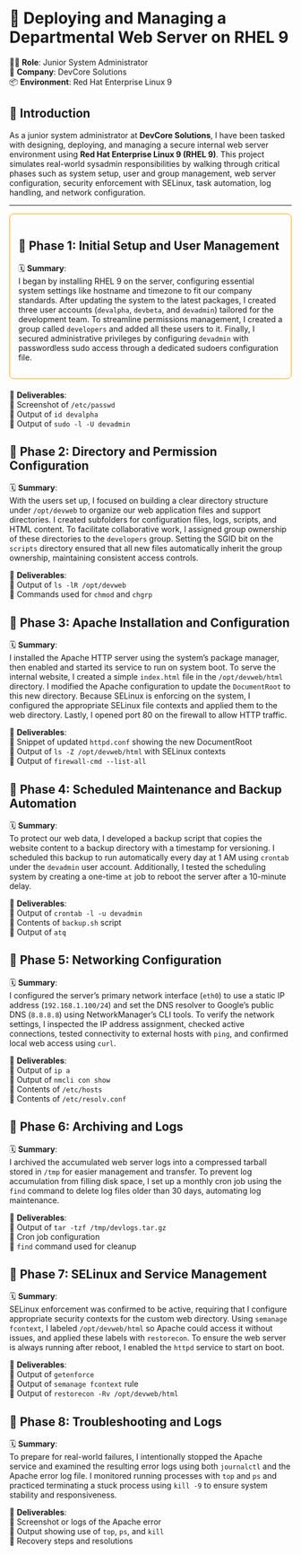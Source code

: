 # 🚀 Deploying and Managing a Departmental Web Server on RHEL 9

👨‍💻 **Role**: Junior System Administrator  
🏢 **Company**: DevCore Solutions  
📦 **Environment**: Red Hat Enterprise Linux 9

## 🧾 Introduction

As a junior system administrator at **DevCore Solutions**, I have been tasked with designing, deploying, and managing a secure internal web server environment using **Red Hat Enterprise Linux 9 (RHEL 9)**. This project simulates real-world sysadmin responsibilities by walking through critical phases such as system setup, user and group management, web server configuration, security enforcement with SELinux, task automation, log handling, and network configuration.

---

<div style="border:1px solid #FFA500; padding:15px; border-radius:8px; margin-bottom:20px;">
  
##  📌 Phase 1: Initial Setup and User Management 

🗓️ **Summary**:  
I began by installing RHEL 9 on the server, configuring essential system settings like hostname and timezone to fit our company standards. After updating the system to the latest packages, I created three user accounts (`devalpha`, `devbeta`, and `devadmin`) tailored for the development team. To streamline permissions management, I created a group called `developers` and added all these users to it. Finally, I secured administrative privileges by configuring `devadmin` with passwordless sudo access through a dedicated sudoers configuration file.

</div>

📸 **Deliverables**:  
🔸 Screenshot of `/etc/passwd`  
🔸 Output of `id devalpha`  
🔸 Output of `sudo -l -U devadmin`

## 📌 Phase 2: Directory and Permission Configuration

🗓️ **Summary**:  
With the users set up, I focused on building a clear directory structure under `/opt/devweb` to organize our web application files and support directories. I created subfolders for configuration files, logs, scripts, and HTML content. To facilitate collaborative work, I assigned group ownership of these directories to the `developers` group. Setting the SGID bit on the `scripts` directory ensured that all new files automatically inherit the group ownership, maintaining consistent access controls.

📸 **Deliverables**:  
🔸 Output of `ls -lR /opt/devweb`  
🔸 Commands used for `chmod` and `chgrp`

## 📌 Phase 3: Apache Installation and Configuration

🗓️ **Summary**:  
I installed the Apache HTTP server using the system’s package manager, then enabled and started its service to run on system boot. To serve the internal website, I created a simple `index.html` file in the `/opt/devweb/html` directory. I modified the Apache configuration to update the `DocumentRoot` to this new directory. Because SELinux is enforcing on the system, I configured the appropriate SELinux file contexts and applied them to the web directory. Lastly, I opened port 80 on the firewall to allow HTTP traffic.

📸 **Deliverables**:  
🔸 Snippet of updated `httpd.conf` showing the new DocumentRoot  
🔸 Output of `ls -Z /opt/devweb/html` with SELinux contexts  
🔸 Output of `firewall-cmd --list-all`

## 📌 Phase 4: Scheduled Maintenance and Backup Automation

🗓️ **Summary**:  
To protect our web data, I developed a backup script that copies the website content to a backup directory with a timestamp for versioning. I scheduled this backup to run automatically every day at 1 AM using `crontab` under the `devadmin` user account. Additionally, I tested the scheduling system by creating a one-time `at` job to reboot the server after a 10-minute delay.

📸 **Deliverables**:  
🔸 Output of `crontab -l -u devadmin`  
🔸 Contents of `backup.sh` script  
🔸 Output of `atq`

## 📌 Phase 5: Networking Configuration

🗓️ **Summary**:  
I configured the server’s primary network interface (`eth0`) to use a static IP address (`192.168.1.100/24`) and set the DNS resolver to Google’s public DNS (`8.8.8.8`) using NetworkManager’s CLI tools. To verify the network settings, I inspected the IP address assignment, checked active connections, tested connectivity to external hosts with `ping`, and confirmed local web access using `curl`.

📸 **Deliverables**:  
🔸 Output of `ip a`  
🔸 Output of `nmcli con show`  
🔸 Contents of `/etc/hosts`  
🔸 Contents of `/etc/resolv.conf`

## 📌 Phase 6: Archiving and Logs

🗓️ **Summary**:  
I archived the accumulated web server logs into a compressed tarball stored in `/tmp` for easier management and transfer. To prevent log accumulation from filling disk space, I set up a monthly cron job using the `find` command to delete log files older than 30 days, automating log maintenance.

📸 **Deliverables**:  
🔸 Output of `tar -tzf /tmp/devlogs.tar.gz`  
🔸 Cron job configuration  
🔸 `find` command used for cleanup

## 📌 Phase 7: SELinux and Service Management

🗓️ **Summary**:  
SELinux enforcement was confirmed to be active, requiring that I configure appropriate security contexts for the custom web directory. Using `semanage fcontext`, I labeled `/opt/devweb/html` so Apache could access it without issues, and applied these labels with `restorecon`. To ensure the web server is always running after reboot, I enabled the `httpd` service to start on boot.

📸 **Deliverables**:  
🔸 Output of `getenforce`  
🔸 Output of `semanage fcontext` rule  
🔸 Output of `restorecon -Rv /opt/devweb/html`

## 📌 Phase 8: Troubleshooting and Logs

🗓️ **Summary**:  
To prepare for real-world failures, I intentionally stopped the Apache service and examined the resulting error logs using both `journalctl` and the Apache error log file. I monitored running processes with `top` and `ps` and practiced terminating a stuck process using `kill -9` to ensure system stability and responsiveness.

📸 **Deliverables**:  
🔸 Screenshot or logs of the Apache error  
🔸 Output showing use of `top`, `ps`, and `kill`  
🔸 Recovery steps and resolutions

